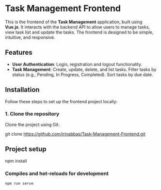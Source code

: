 # Task Management Frontend

This is the frontend of the **Task Management** application, built using **Vue.js**. It interacts with the backend API to allow users to manage tasks, view task list and update the tasks. The frontend is designed to be simple, intuitive, and responsive.

## Features

- **User Authentication**: Login, registration and logout functionality.
- **Task Management**: Create, update, delete, and list tasks. Filter tasks by status (e.g., Pending, In Progress, Completed).
  Sort tasks by due date.

## Installation

Follow these steps to set up the frontend project locally:

### 1. Clone the repository

Clone the project using Git:

git clone https://github.com/irinabbas/Task-Management-Frontend.git

## Project setup

npm install

### Compiles and hot-reloads for development
```
npm run serve
